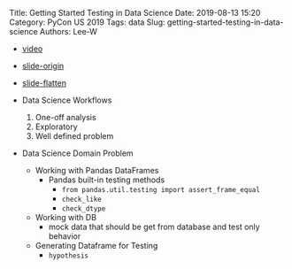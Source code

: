 Title: Getting Started Testing in Data Science
Date: 2019-08-13 15:20
Category: PyCon US 2019
Tags: data
Slug: getting-started-testing-in-data-science
Authors: Lee-W

* [video](https://www.youtube.com/watch?v=0ysyWk-ox-8)
* [slide-origin](https://github.com/jesford/testing-in-data-science/blob/master/intro-to-testing-presentation.ipynb)
* [slide-flatten](https://speakerdeck.com/pycon2019/jes-ford-getting-started-testing-in-data-science)

* Data Science Workflows
    1. One-off analysis
    2. Exploratory
    3. Well defined problem

* Data Science Domain Problem
    * Working with Pandas DataFrames
        * Pandas built-in testing methods
            * `from pandas.util.testing import assert_frame_equal`
            * `check_like`
            * `check_dtype`
    * Working with DB
        * mock data that should be get from database and test only behavior
    * Generating Dataframe for Testing
        * `hypothesis`
